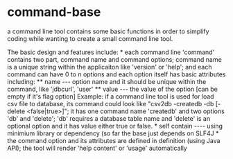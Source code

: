 # command-base
a command line tool contains some basic functions in order to simplify coding while wanting to create a small command line tool.

The basic design and features include:
    * each command line 'command' contains two part, command name and command options; command name is a unique string within the applicaiton like 'version' or 'help'; and each command can have 0 to n options and each option itself has basic attributes including:
        ** name --- option name and it should be unique within the command, like 'jdbcurl', 'user'
        ** value --- the value of the option [can be empty if it's flag option]
      Example:
        if a command line tool is used for load csv file to database, its command could look like "csv2db -createdb -db <DB table name> [-delete <false|true>]"; it has one command name 'createdb' and two options 'db' and 'delete'; 'db' requires a database table name and 'delete' is an optional option and it has value either true or false.
    * self contain ---- using minimium library or dependency (so far the base just depends on SLF4J
    * the command option and its attributes are defined in definition (using Java API); the tool will render 'help content' or 'usage' automatically
